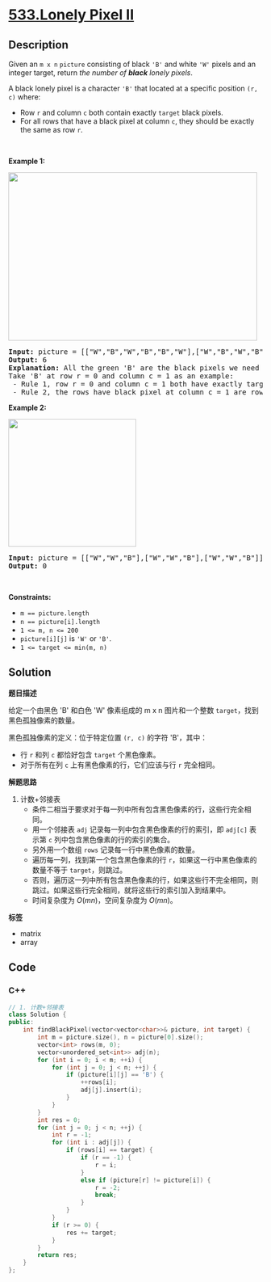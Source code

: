 # [533.Lonely Pixel II](https://leetcode.com/problems/lonely-pixel-ii/description/)

## Description

<p>Given an <code>m x n</code> <code>picture</code> consisting of black <code>&#39;B&#39;</code> and white <code>&#39;W&#39;</code> pixels and an integer target, return <em>the number of <b>black</b> lonely pixels</em>.</p>

<p>A black lonely pixel is a character <code>&#39;B&#39;</code> that located at a specific position <code>(r, c)</code> where:</p>

<ul>
  <li>Row <code>r</code> and column <code>c</code> both contain exactly <code>target</code> black pixels.</li>
  <li>For all rows that have a black pixel at column <code>c</code>, they should be exactly the same as row <code>r</code>.</li>
</ul>

<p>&nbsp;</p>
<p><strong class="example">Example 1:</strong></p>
<img alt="" src="https://fastly.jsdelivr.net/gh/doocs/leetcode@main/solution/0500-0599/0533.Lonely%20Pixel%20II/images/pixel2-1-grid.jpg" style="width: 493px; height: 333px;" />
<pre>
<strong>Input:</strong> picture = [[&quot;W&quot;,&quot;B&quot;,&quot;W&quot;,&quot;B&quot;,&quot;B&quot;,&quot;W&quot;],[&quot;W&quot;,&quot;B&quot;,&quot;W&quot;,&quot;B&quot;,&quot;B&quot;,&quot;W&quot;],[&quot;W&quot;,&quot;B&quot;,&quot;W&quot;,&quot;B&quot;,&quot;B&quot;,&quot;W&quot;],[&quot;W&quot;,&quot;W&quot;,&quot;B&quot;,&quot;W&quot;,&quot;B&quot;,&quot;W&quot;]], target = 3
<strong>Output:</strong> 6
<strong>Explanation:</strong> All the green &#39;B&#39; are the black pixels we need (all &#39;B&#39;s at column 1 and 3).
Take &#39;B&#39; at row r = 0 and column c = 1 as an example:
 - Rule 1, row r = 0 and column c = 1 both have exactly target = 3 black pixels.
 - Rule 2, the rows have black pixel at column c = 1 are row 0, row 1 and row 2. They are exactly the same as row r = 0.
</pre>

<p><strong class="example">Example 2:</strong></p>
<img alt="" src="https://fastly.jsdelivr.net/gh/doocs/leetcode@main/solution/0500-0599/0533.Lonely%20Pixel%20II/images/pixel2-2-grid.jpg" style="width: 253px; height: 253px;" />
<pre>
<strong>Input:</strong> picture = [[&quot;W&quot;,&quot;W&quot;,&quot;B&quot;],[&quot;W&quot;,&quot;W&quot;,&quot;B&quot;],[&quot;W&quot;,&quot;W&quot;,&quot;B&quot;]], target = 1
<strong>Output:</strong> 0
</pre>

<p>&nbsp;</p>
<p><strong>Constraints:</strong></p>

<ul>
  <li><code>m ==&nbsp;picture.length</code></li>
  <li><code>n ==&nbsp;picture[i].length</code></li>
  <li><code>1 &lt;= m, n &lt;= 200</code></li>
  <li><code>picture[i][j]</code> is <code>&#39;W&#39;</code> or <code>&#39;B&#39;</code>.</li>
  <li><code>1 &lt;= target &lt;= min(m, n)</code></li>
</ul>

## Solution

**题目描述**

给定一个由黑色 'B' 和白色 'W' 像素组成的 m x n 图片和一个整数 `target`，找到黑色孤独像素的数量。

黑色孤独像素的定义：位于特定位置 `(r, c)` 的字符 'B'，其中：

- 行 `r` 和列 `c` 都恰好包含 `target` 个黑色像素。
- 对于所有在列 `c` 上有黑色像素的行，它们应该与行 `r` 完全相同。

**解题思路**

1. 计数+邻接表
   - 条件二相当于要求对于每一列中所有包含黑色像素的行，这些行完全相同。
   - 用一个邻接表 `adj` 记录每一列中包含黑色像素的行的索引，即 `adj[c]` 表示第 `c` 列中包含黑色像素的行的索引的集合。
   - 另外用一个数组 `rows` 记录每一行中黑色像素的数量。
   - 遍历每一列，找到第一个包含黑色像素的行 `r`，如果这一行中黑色像素的数量不等于 `target`，则跳过。
   - 否则，遍历这一列中所有包含黑色像素的行，如果这些行不完全相同，则跳过。如果这些行完全相同，就将这些行的索引加入到结果中。
   - 时间复杂度为 $O(mn)$，空间复杂度为 $O(mn)$。

**标签**

- matrix
- array

<!-- code start -->
## Code

### C++

```cpp
// 1. 计数+邻接表
class Solution {
public:
    int findBlackPixel(vector<vector<char>>& picture, int target) {
        int m = picture.size(), n = picture[0].size();
        vector<int> rows(m, 0);
        vector<unordered_set<int>> adj(n);
        for (int i = 0; i < m; ++i) {
            for (int j = 0; j < n; ++j) {
                if (picture[i][j] == 'B') {
                    ++rows[i];
                    adj[j].insert(i);
                }
            }
        }
        int res = 0;
        for (int j = 0; j < n; ++j) {
            int r = -1;
            for (int i : adj[j]) {
                if (rows[i] == target) {
                    if (r == -1) {
                        r = i;
                    }
                    else if (picture[r] != picture[i]) {
                        r = -2;
                        break;
                    }
                }
            }
            if (r >= 0) {
                res += target;
            }
        }
        return res;
    }
};
```

<!-- code end -->
